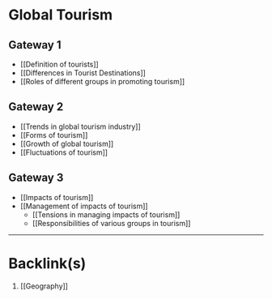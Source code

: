 # Global Tourism
## Gateway 1
- [[Definition of tourists]]
- [[Differences in Tourist Destinations]]
- [[Roles of different groups in promoting tourism]]
## Gateway 2
- [[Trends in global tourism industry]]
- [[Forms of tourism]]
- [[Growth of global tourism]]
- [[Fluctuations of tourism]]
## Gateway 3
- [[Impacts of tourism]]
- [[Management of impacts of tourism]]
	- [[Tensions in managing impacts of tourism]]
	- [[Responsibilities of various groups in tourism]]

---
# Backlink(s)
1. [[Geography]]